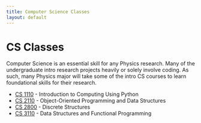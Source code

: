 ```yaml
---
title: Computer Science Classes
layout: default
---
```

<link rel="stylesheet" href="/main.css">

# CS Classes

Computer Science is an essential skill for any Physics research. Many of the undergraduate intro research projects heavily or solely involve coding. As such, many Physics major will take some of the intro CS courses to learn foundational skills for their research.

- [CS 1110](/classes/cs/CS1110.html) - Introduction to Computing Using Python
- [CS 2110](/classes/cs/CS2110.html) - Object-Oriented Programming and Data Structures
- [CS 2800](/classes/cs/CS2800.html) - Discrete Structures
- [CS 3110](/classes/cs/CS3110.html) - Data Structures and Functional Programming
